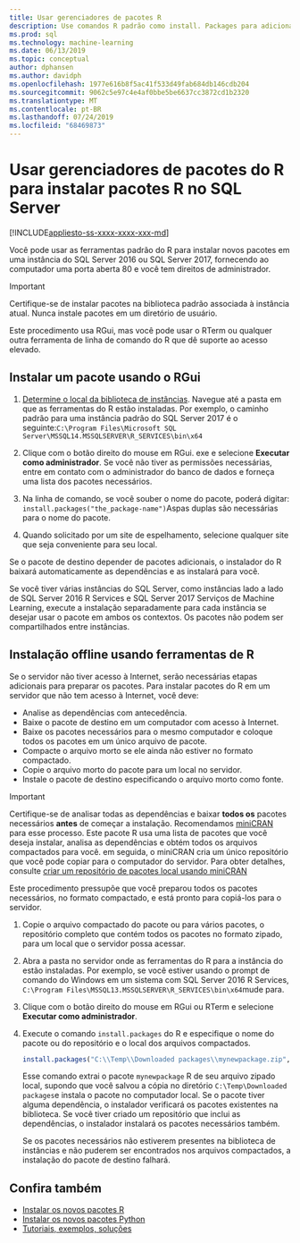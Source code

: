 ```yaml
---
title: Usar gerenciadores de pacotes R
description: Use comandos R padrão como install. Packages para adicionar novos pacotes de R a SQL Server 2016 R Services ou SQL Server 2017 Serviços de Machine Learning (no banco de dados).
ms.prod: sql
ms.technology: machine-learning
ms.date: 06/13/2019
ms.topic: conceptual
author: dphansen
ms.author: davidph
ms.openlocfilehash: 1977e616b8f5ac41f533d49fab684db146cdb204
ms.sourcegitcommit: 9062c5e97c4e4af0bbe5be6637cc3872cd1b2320
ms.translationtype: MT
ms.contentlocale: pt-BR
ms.lasthandoff: 07/24/2019
ms.locfileid: "68469873"
---
```

# <a name="use-r-package-managers-to-install-r-packages-on-sql-server"></a>Usar gerenciadores de pacotes do R para instalar pacotes R no SQL Server
[!INCLUDE[appliesto-ss-xxxx-xxxx-xxx-md](../../includes/appliesto-ss-xxxx-xxxx-xxx-md.md)]

Você pode usar as ferramentas padrão do R para instalar novos pacotes em uma instância do SQL Server 2016 ou SQL Server 2017, fornecendo ao computador uma porta aberta 80 e você tem direitos de administrador.

> [!IMPORTANT] 
> Certifique-se de instalar pacotes na biblioteca padrão associada à instância atual. Nunca instale pacotes em um diretório de usuário.

Este procedimento usa RGui, mas você pode usar o RTerm ou qualquer outra ferramenta de linha de comando do R que dê suporte ao acesso elevado.

## <a name="install-a-package-using-rgui"></a>Instalar um pacote usando o RGui

1. [Determine o local da biblioteca de instâncias](../package-management/default-packages.md). Navegue até a pasta em que as ferramentas do R estão instaladas. Por exemplo, o caminho padrão para uma instância padrão do SQL Server 2017 é o seguinte:`C:\Program Files\Microsoft SQL Server\MSSQL14.MSSQLSERVER\R_SERVICES\bin\x64`

1. Clique com o botão direito do mouse em RGui. exe e selecione **Executar como administrador**. Se você não tiver as permissões necessárias, entre em contato com o administrador do banco de dados e forneça uma lista dos pacotes necessários.

1. Na linha de comando, se você souber o nome do pacote, poderá digitar: `install.packages("the_package-name")`Aspas duplas são necessárias para o nome do pacote.

1. Quando solicitado por um site de espelhamento, selecione qualquer site que seja conveniente para seu local.

Se o pacote de destino depender de pacotes adicionais, o instalador do R baixará automaticamente as dependências e as instalará para você.

Se você tiver várias instâncias do SQL Server, como instâncias lado a lado de SQL Server 2016 R Services e SQL Server 2017 Serviços de Machine Learning, execute a instalação separadamente para cada instância se desejar usar o pacote em ambos os contextos. Os pacotes não podem ser compartilhados entre instâncias.

## <a name = "bkmk_offlineInstall"></a>Instalação offline usando ferramentas de R

Se o servidor não tiver acesso à Internet, serão necessárias etapas adicionais para preparar os pacotes. Para instalar pacotes do R em um servidor que não tem acesso à Internet, você deve:

+ Analise as dependências com antecedência.
+ Baixe o pacote de destino em um computador com acesso à Internet.
+ Baixe os pacotes necessários para o mesmo computador e coloque todos os pacotes em um único arquivo de pacote.
+ Compacte o arquivo morto se ele ainda não estiver no formato compactado.
+ Copie o arquivo morto do pacote para um local no servidor.
+ Instale o pacote de destino especificando o arquivo morto como fonte.

> [!IMPORTANT] 
>  Certifique-se de analisar todas as dependências e baixar **todos os** pacotes necessários **antes** de começar a instalação. Recomendamos [miniCRAN](https://mran.microsoft.com/package/miniCRAN) para esse processo. Este pacote R usa uma lista de pacotes que você deseja instalar, analisa as dependências e obtém todos os arquivos compactados para você. em seguida, o miniCRAN cria um único repositório que você pode copiar para o computador do servidor. Para obter detalhes, consulte [criar um repositório de pacotes local usando miniCRAN](create-a-local-package-repository-using-minicran.md)

Este procedimento pressupõe que você preparou todos os pacotes necessários, no formato compactado, e está pronto para copiá-los para o servidor.

1. Copie o arquivo compactado do pacote ou para vários pacotes, o repositório completo que contém todos os pacotes no formato zipado, para um local que o servidor possa acessar.

2. Abra a pasta no servidor onde as ferramentas do R para a instância do estão instaladas. Por exemplo, se você estiver usando o prompt de comando do Windows em um sistema com SQL Server 2016 R Services, `C:\Program Files\MSSQL13.MSSQLSERVER\R_SERVICES\bin\x64`mude para.

3. Clique com o botão direito do mouse em RGui ou RTerm e selecione **Executar como administrador**.

4. Execute o comando `install.packages` do R e especifique o nome do pacote ou do repositório e o local dos arquivos compactados.

    ```R
    install.packages("C:\\Temp\\Downloaded packages\\mynewpackage.zip", repos=NULL)
    ```

    Esse comando extrai o pacote `mynewpackage` R de seu arquivo zipado local, supondo que você salvou a cópia no diretório `C:\Temp\Downloaded packages`e instala o pacote no computador local. Se o pacote tiver alguma dependência, o instalador verificará os pacotes existentes na biblioteca. Se você tiver criado um repositório que inclui as dependências, o instalador instalará os pacotes necessários também.

    Se os pacotes necessários não estiverem presentes na biblioteca de instâncias e não puderem ser encontrados nos arquivos compactados, a instalação do pacote de destino falhará.

## <a name="see-also"></a>Confira também

+ [Instalar os novos pacotes R](install-additional-r-packages-on-sql-server.md)
+ [Instalar os novos pacotes Python](../python/install-additional-python-packages-on-sql-server.md)
+ [Tutoriais, exemplos, soluções](../tutorials/machine-learning-services-tutorials.md)
